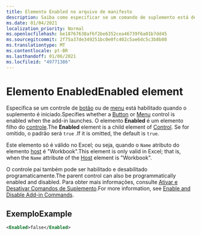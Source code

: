```yaml
---
title: Elemento Enabled no arquivo de manifesto
description: Saiba como especificar se um comando de suplemento está desabilitado quando o suplemento é iniciado.
ms.date: 01/04/2021
localization_priority: Normal
ms.openlocfilehash: be18767638af6f2be6352cea46739f6a01b7dd45
ms.sourcegitcommit: 2f75a37de349251bc0e0fc402c5ae6dc5c3b8b08
ms.translationtype: MT
ms.contentlocale: pt-BR
ms.lasthandoff: 01/06/2021
ms.locfileid: "49771386"
---
```

# <a name="enabled-element"></a><span data-ttu-id="bfa33-103">Elemento Enabled</span><span class="sxs-lookup"><span data-stu-id="bfa33-103">Enabled element</span></span>

<span data-ttu-id="bfa33-104">Especifica se um controle de [botão](control.md#button-control) ou de [menu](control.md#menu-dropdown-button-controls) está habilitado quando o suplemento é iniciado.</span><span class="sxs-lookup"><span data-stu-id="bfa33-104">Specifies whether a [Button](control.md#button-control) or [Menu](control.md#menu-dropdown-button-controls) control is enabled when the add-in launches.</span></span> <span data-ttu-id="bfa33-105">O elemento **Enabled** é um elemento filho do [controle](control.md).</span><span class="sxs-lookup"><span data-stu-id="bfa33-105">The **Enabled** element is a child element of [Control](control.md).</span></span> <span data-ttu-id="bfa33-106">Se for omitido, o padrão será `true` .</span><span class="sxs-lookup"><span data-stu-id="bfa33-106">If it is omitted, the default is `true`.</span></span>

<span data-ttu-id="bfa33-107">Este elemento só é válido no Excel; ou seja, quando o `Name` atributo do elemento [host](host.md) é "Workbook".</span><span class="sxs-lookup"><span data-stu-id="bfa33-107">This element is only valid in Excel; that is, when the `Name` attribute of the [Host](host.md) element is "Workbook".</span></span>

<span data-ttu-id="bfa33-108">O controle pai também pode ser habilitado e desabilitado programaticamente.</span><span class="sxs-lookup"><span data-stu-id="bfa33-108">The parent control can also be programmatically enabled and disabled.</span></span> <span data-ttu-id="bfa33-109">Para obter mais informações, consulte [Ativar e Desativar Comandos de Suplemento](../../design/disable-add-in-commands.md).</span><span class="sxs-lookup"><span data-stu-id="bfa33-109">For more information, see [Enable and Disable Add-in Commands](../../design/disable-add-in-commands.md).</span></span>

## <a name="example"></a><span data-ttu-id="bfa33-110">Exemplo</span><span class="sxs-lookup"><span data-stu-id="bfa33-110">Example</span></span>

```xml
<Enabled>false</Enabled>
```
